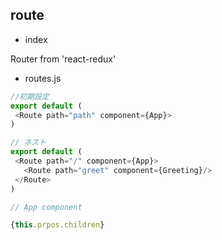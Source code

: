 

## route

- index

Router from 'react-redux'

- routes.js

```javascript
//初期設定
export default (
 <Route path="path" component={App}>
)

// ネスト
export default (
 <Route path="/" component={App}>
   <Route path="greet" component={Greeting}/>
 </Route> 
)

// App component

{this.prpos.children}
```
